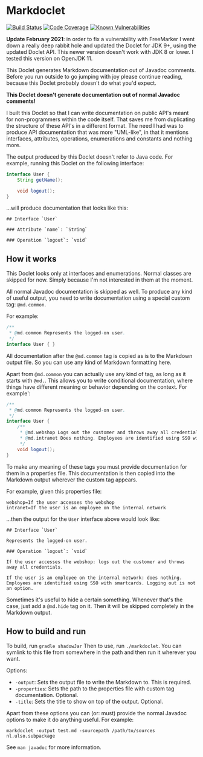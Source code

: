 # Markdoclet

[![Build Status](https://travis-ci.com/voostindie/markdoclet.svg?branch=master)](https://travis-ci.com/voostindie/markdoclet)
[![Code Coverage](https://codecov.io/gh/voostindie/markdoclet/branch/master/graph/badge.svg)](https://codecov.io/gh/voostindie/markdoclet)
[![Known Vulnerabilities](https://snyk.io/test/github/voostindie/markdoclet/badge.svg?targetFile=build.gradle)](https://snyk.io/test/github/voostindie/markdoclet?targetFile=build.gradle)

**Update February 2021**: in order to fix a vulnerability with FreeMarker I went down a really deep rabbit hole and updated the Doclet for JDK 9+, using the updated Doclet API. This newer version doesn't work with JDK 8 or lower. I tested this version on OpenJDK 11.

This Doclet generates Markdown documentation out of Javadoc comments. Before you run outside to go jumping with joy please continue reading, because this Doclet probably doesn't do what you'd expect.

**This Doclet doesn't generate documentation out of normal Javadoc comments!**

I built this Doclet so that I can write documentation on public API's meant for non-programmers within the code itself. That saves me from duplicating the structure of these API's in a different format. The need I had was to produce API documentation that was more "UML-like", in that it mentions interfaces, attributes, operations, enumerations and constants and nothing more.

The output produced by this Doclet doesn't refer to Java code. For example, running this Doclet on the following interface:

```java
interface User {
    String getName();

    void logout();
}
```

...will produce documentation that looks like this:

    ## Interface `User`

    ### Attribute `name`: `String`

    ### Operation `logout`: `void`

## How it works

This Doclet looks only at interfaces and enumerations. Normal classes are skipped for now. Simply because I'm not interested in them at the moment.

All normal Javadoc documentation is skipped as well. To produce any kind of useful output, you need to write documentation using a special custom tag: `@md.common`.

For example:

```java
/**
 * @md.common Represents the logged-on user.
 */
interface User { }
```

All documentation after the `@md.common` tag is copied as is to the Markdown output file. So you can use any kind of Markdown formatting here.

Apart from `@md.common` you can actually use any kind of tag, as long as it starts with `@md.`. This allows you to write conditional documentation, where things have different meaning or behavior depending on the context. For example':

```java
/**
 * @md.common Represents the logged-on user.
 */
interface User {
    /**
     * @md.webshop Logs out the customer and throws away all credentials.
     * @md.intranet Does nothing. Employees are identified using SSO with smartcards. Logging out is not an option.
     */
    void logout();
}
```

To make any meaning of these tags you must provide documentation for them in a properties file. This documentation is then copied into the Markdown output wherever the custom tag appears.

For example, given this properties file:

    webshop=If the user accesses the webshop
    intranet=If the user is an employee on the internal network

...then the output for the `User` interface above would look like:

    ## Interface `User`

    Represents the logged-on user.

    ### Operation `logout`: `void`

    If the user accesses the webshop: logs out the customer and throws away all credentials.

    If the user is an employee on the internal network: does nothing. Employees are identified using SSO with smartcards. Logging out is not an option.

Sometimes it's useful to hide a certain something. Whenever that's the case, just add a `@md.hide` tag on it. Then it will be skipped completely in the Markdown output.

## How to build and run

To build, run `gradle shadowJar` Then to use, run `./markdoclet`. You can symlink to this file from somewhere in the path and then run it wherever you want.

Options:

* `-output`: Sets the output file to write the Markdown to. This is required.
* `-properties`: Sets the path to the properties file with custom tag documentation. Optional.
* `-title`: Sets the title to show on top of the output. Optional.

Apart from these options you can (or: must) provide the normal Javadoc options to make it do anything useful. For example:

    markdoclet -output test.md -sourcepath /path/to/sources nl.ulso.subpackage

See `man javadoc` for more information.
